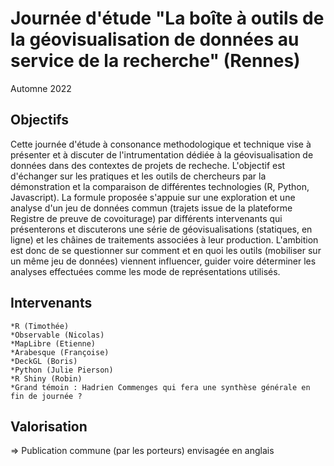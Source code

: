 # Journée d'étude "La boîte à outils de la géovisualisation de données au service de la recherche" (Rennes)

Automne 2022

## Objectifs

Cette journée d'étude à consonance methodologique et technique vise à présenter et à discuter de l'intrumentation dédiée à la géovisualisation de données dans des contextes de projets de recheche. L'objectif est d'échanger sur les pratiques et les outils de chercheurs par la démonstration et la comparaison de différentes technologies (R, Python, Javascript). La formule proposée s'appuie sur une exploration et une analyse d'un jeu de données commun (trajets issue de la plateforme Registre de preuve de covoiturage) par différents intervenants qui présenterons et discuterons une série de géovisualisations (statiques, en ligne) et les châines de traitements associées à leur production.  L'ambition est donc de se questionner sur comment et en quoi les outils (mobiliser sur un même jeu de données) viennent influencer, guider voire déterminer les analyses effectuées comme les mode de représentations utilisés.


## Intervenants

    *R (Timothée)
    *Observable (Nicolas)
    *MapLibre (Etienne)
    *Arabesque (Françoise)
    *DeckGL (Boris)
    *Python (Julie Pierson)
    *R Shiny (Robin)
    *Grand témoin : Hadrien Commenges qui fera une synthèse générale en fin de journée ?


## Valorisation 

=> Publication commune (par les porteurs) envisagée en anglais

